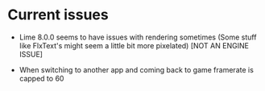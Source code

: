 # Current issues

- Lime 8.0.0 seems to have issues with rendering sometimes (Some stuff like FlxText's might seem a little bit more pixelated) [NOT AN ENGINE ISSUE]

- When switching to another app and coming back to game framerate is capped to 60